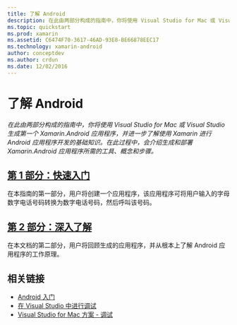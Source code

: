 ```yaml
---
title: 了解 Android
description: 在此由两部分构成的指南中，你将使用 Visual Studio for Mac 或 Visual Studio 生成第一个 Xamarin.Android 应用程序，并促进了解使用 Xamarin 进行 Android 应用程序开发的基础知识。 在此过程中，会介绍生成和部署 Xamarin.Android 应用程序所需的工具、概念和步骤。
ms.topic: quickstart
ms.prod: xamarin
ms.assetid: C6474F70-3617-46AD-93E8-BE66878EEC17
ms.technology: xamarin-android
author: conceptdev
ms.author: crdun
ms.date: 12/02/2016
---
```


# <a name="hello-android"></a>了解 Android

_在此由两部分构成的指南中，你将使用 Visual Studio for Mac 或 Visual Studio 生成第一个 Xamarin.Android 应用程序，并进一步了解使用 Xamarin 进行 Android 应用程序开发的基础知识。在此过程中，会介绍生成和部署 Xamarin.Android 应用程序所需的工具、概念和步骤。_

## <a name="part-1-quickstartandroidget-startedhello-androidhello-android-quickstartmd"></a>[第 1 部分：快速入门](~/android/get-started/hello-android/hello-android-quickstart.md)

在本指南的第一部分，用户将创建一个应用程序，该应用程序可将用户输入的字母数字电话号码转换为数字电话号码，然后呼叫该号码。

## <a name="part-2-deep-diveandroidget-startedhello-androidhello-android-deepdivemd"></a>[第 2 部分：深入了解](~/android/get-started/hello-android/hello-android-deepdive.md)

在本文档的第二部分，用户将回顾生成的应用程序，并从根本上了解 Android 应用程序的工作原理。

## <a name="related-links"></a>相关链接

- [Android 入门](https://developer.android.com/training/index.html)
- [在 Visual Studio 中进行调试](https://docs.microsoft.com/visualstudio/debugger/)
- [Visual Studio for Mac 方案 - 调试](https://github.com/xamarin/recipes/tree/master/Recipes/cross-platform/ide/debugging)
